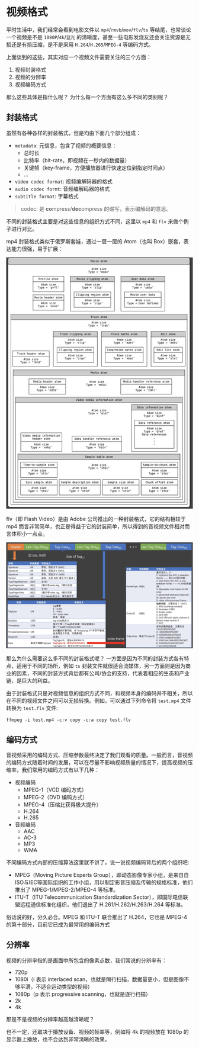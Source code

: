 # 视频格式

平时生活中，我们经常会看到电影文件以 `mp4`/`rmvb`/`mov`/`flv`/`ts` 等结尾，也常谈论一个视频是不是 `1080P`/`4k`/`蓝光` 的清晰度，甚至一些电影发烧友还会关注资源是无损还是有损压缩，是不是采用 `H.264`/`H.265`/`MPEG-4` 等编码方式。

上面谈到的这些，其实对应一个视频文件需要关注的三个方面：

1. 视频封装格式
2. 视频的分辨率
3. 视频编码方式

那么这些具体是指什么呢？ 为什么每一个方面有这么多不同的类别呢？

## 封装格式

虽然有各种各样的封装格式，但是均由下面几个部分组成：

- `metadata`: 元信息，包含了视频的概要信息：
  - 总时长
  - 比特率（bit-rate，即视频在一秒内的数据量）
  - 关键帧（key-frame，方便播放器进行快速定位到指定时间点）
  - ...
- `video codec format`: 视频编解码器的格式
- `audio codec formt`: 音频编解码器的格式
- `subtitle format`: 字幕格式

> codec: 是 **co**mpress/**dec**ompress 的缩写，表示编解码的意思。

不同的封装格式主要是对这些信息的组织方式不同，这里以 `mp4` 和 `flv` 来做个例子进行对比。

mp4 封装格式类似于俄罗斯套娃，通过一层一层的 Atom（也叫 Box）嵌套，表达能力很强，易于扩展：

![mp4 format](./public/mp4-format.jpg)

flv（即 Flash Video）是由 Adobe 公司推出的一种封装格式，它的结构相较于 mp4 而言非常简单，也正是得益于它的封装简单，所以得到的音视频文件相对而言体积小一点点。

![flv format](./public/flv-format.jpg)

那么为什么需要这么多不同的封装格式呢？ 一方面是因为不同的封装方式各有特点，适用于不同的场所，例如 `ts` 封装文件就很适合流媒体，另一方面则是因为商业的因素，不同的封装方式背后都有公司/协会的支持，代表着相应的生态和产业链，是巨大的利益。

由于封装格式只是对视频信息的组织方式不同，和视频本身的编码并不相关，所以在不同的视频文件之间可以无损转换。例如，可以通过下列命令将 `test.mp4` 文件转换为 `test.flv` 文件:

```shell
ffmpeg -i test.mp4 -c:v copy -c:a copy test.flv
```

## 编码方式

音视频采用的编码方式、压缩参数最终决定了我们观看的质量。一般而言，音视频的编码方式随着时间的发展，可以在尽量不影响视频质量的情况下，提高视频的压缩率，我们常用的编码方式有以下几种：

- 视频编码
  - MPEG-1（VCD 编码方式）
  - MPEG-2（DVD 编码方式）
  - MPEG-4（压缩比获得极大提升）
  - H.264
  - H.265
- 音频编码
  - AAC
  - AC-3
  - MP3
  - WMA

不同编码方式内部的压缩算法这里就不讲了，说一说视频编码背后的两个组织吧:

- MPEG（Moving Picture Experts Group），即动态影像专家小组，是来自自ISO与IEC等国际组织的工作小组，用以制定影音压缩及传输的规格标准，他们推出了 MPEG-1/MPEG-2/MPEG-4 等标准。
- ITU-T（ITU Telecommunication Standardization Sector），即国际电信联盟远程通信标准化组织，他们退出了 H.261/H.262/H.263/H.264 等标准。

俗话说的好，分久必合。MPEG 和 ITU-T 联合推出了 H.264，它也是 MPEG-4 的第十部分，目前它已成为最常用的编码方式

## 分辨率

视频的分辨率指的是画面中所包含的像素点数，我们常说的分辨率有：

- 720p
- 1080i（i 表示 interlaced scan，也就是隔行扫描，数据量更小，但是图像不够平滑，不适合运动类型的视频）
- 1080p（p 表示 progressive scanning，也就是逐行扫描）
- 2k
- 4k

那是不是视频的分辨率越高越清晰呢？

也不一定，还取决于播放设备、视频的帧率等，例如将 4k 的视频放在 1080p 的显示器上播放，也不会达到非常清晰的效果。

<Vssue title="视频格式" />
